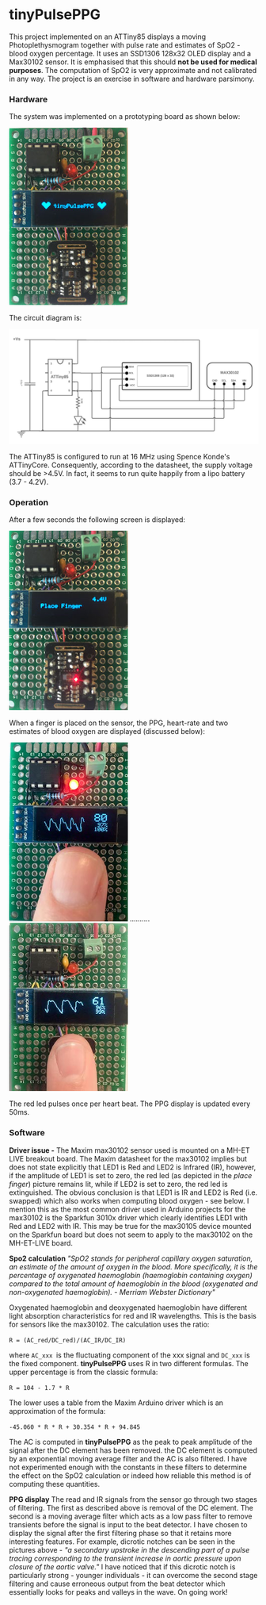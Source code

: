 # tinyPulsePPG

This project implemented on an ATTiny85 displays a moving Photoplethysmogram together with pulse rate and estimates of SpO2 - blood oxygen percentage. It uses an SSD1306 128x32 OLED display and a Max30102 sensor. It is emphasised that this should **not be used for medical purposes**. The computation of SpO2 is very approximate and not calibrated in any way. The project is an exercise in software and hardware parsimony.

### Hardware
The system was implemented on a prototyping board as shown below:

![Image](Image/first.jpg)

The circuit diagram is:

![image](Image/circuit.jpeg)

The ATTiny85 is configured to run at 16 MHz using Spence Konde's ATTinyCore. Consequently, according to the datasheet, the supply voltage should be >4.5V. In fact, it seems to run quite happily from a lipo battery (3.7 - 4.2V).

### Operation

After a few seconds the following screen is displayed:

![image](Image/place_finger.jpg)

When a finger is placed on the sensor, the PPG, heart-rate and two estimates of blood oxygen are displayed (discussed below):

![image](Image/finger1.jpg) ..........  ![image](Image/finger2.jpg)

The red led pulses once per heart beat. The PPG display is updated every 50ms.

### Software

**Driver issue -** The Maxim max30102 sensor used is mounted on a MH-ET LIVE breakout board. The Maxim datasheet for the max30102 implies but does not state explicitly that LED1 is Red and LED2 is Infrared (IR), however, if the amplitude of LED1 is set to zero, the red led (as depicted in the *place finger*) picture remains lit, while if LED2 is set to zero, the red led is extinguished. The obvious conclusion is that LED1 is IR and LED2 is Red (i.e. swapped) which also works when computing blood oxygen - see below. I mention this as the most common driver used in Arduino projects for the max30102 is the Sparkfun 3010x driver which clearly identifies LED1 with Red and LED2 with IR. This may be true for the max30105 device mounted on the Sparkfun board but does not seem to apply to the max30102 on the MH-ET-LIVE board. 

**Spo2 calculation** *"SpO2 stands for peripheral capillary oxygen saturation, an estimate of the amount of oxygen in the blood. More specifically, it is the percentage of oxygenated haemoglobin (haemoglobin containing oxygen) compared to the total amount of haemoglobin in the blood (oxygenated and non-oxygenated haemoglobin). - Merriam Webster Dictionary"* 

Oxygenated haemoglobin and deoxygenated haemoglobin have different light absorption characteristics for red and IR wavelengths. This is the basis for sensors like the max30102. The calculation uses the ratio:

`R = (AC_red/DC_red)/(AC_IR/DC_IR)`

where `AC_xxx `is the fluctuating component of the xxx signal and `DC_xxx` is the fixed component. **tinyPulsePPG** uses R in two different formulas. The upper percentage is from the classic formula:

`R = 104 - 1.7 * R`

The lower uses a table from the Maxim Arduino driver which is an approximation of the formula:

`-45.060 * R * R + 30.354 * R + 94.845`

The AC is computed in **tinyPulsePPG** as the peak to peak amplitude of the signal after the DC element has been removed.  the DC element is computed by an exponential moving average filter and the AC is also filtered. I have not experimented enough with the constants in these filters to determine the effect on the SpO2 calculation or indeed how reliable this method is of computing these quantities.

**PPG display** The read and IR signals from the sensor go through two stages of filtering. The first as described above is removal of the DC element. The second is a moving average filter which acts as a low pass filter to remove transients before the signal is input to the beat detector. I have chosen to display the signal after the first filtering phase so that it retains more interesting features. For example, dicrotic notches can be seen in the pictures above - *"a secondary upstroke in the descending part of a pulse tracing corresponding to the transient increase in aortic pressure upon closure of the aortic valve."*
I have noticed that if this dicrotic notch is particularly strong - younger individuals - it can overcome the second stage filtering and cause erroneous output from the beat detector which essentially looks for peaks and valleys in the wave. On going work!







